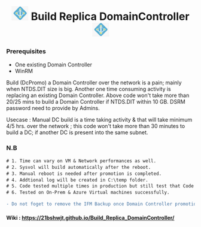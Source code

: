 <h1 align="center">
  <img width="45" src="https://github.com/21bshwjt/Build_Replica_DomainController/blob/68e1d154cc2110bdb5dbf74418c9ec60b5bc5024/images/adds.png?raw=true">
  Build Replica DomainController
  <img width="45" src="https://github.com/21bshwjt/Build_Replica_DomainController/blob/68e1d154cc2110bdb5dbf74418c9ec60b5bc5024/images/adds.png?raw=true">
</h1>


### Prerequisites
- One existing Domain Controller 
- WinRM 

Build (DcPromo) a Domain Controller over the network is a pain; mainly when NTDS.DIT size is big. Another one time consuming activity is replacing an existing Domain Controller.
Above code won't take more than 20/25 mins to build a Domain Controller if NTDS.DIT within 10 GB. DSRM password need to provide by Admins.

Usecase : Manual DC build is a time taking activity & that will take minimum 4/5 hrs. over the network ; this code won't take more than 30 minutes to build a DC; if another DC is present into the same subnet. 

### N.B
```diff
# 1. Time can vary on VM & Network performances as well.
# 2. Sysvol will build automatically after the reboot.
# 3. Manual reboot is needed after promotion is completed.
# 4. Addtional log will be created in C:\temp folder.
# 5. Code tested multiple times in production but still test that Code once before moving to Prod.
# 6. Tested on On-Prem & Azure Virtual machines successfully.
```

```diff
- Do not foget to remove the IFM Backup once Domain Controller promotion will be completed.
```

#### Wiki : https://21bshwjt.github.io/Build_Replica_DomainController/
